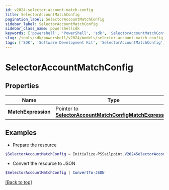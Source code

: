 ```yaml
---
id: v2024-selector-account-match-config
title: SelectorAccountMatchConfig
pagination_label: SelectorAccountMatchConfig
sidebar_label: SelectorAccountMatchConfig
sidebar_class_name: powershellsdk
keywords: ['powershell', 'PowerShell', 'sdk', 'SelectorAccountMatchConfig', 'V2024SelectorAccountMatchConfig'] 
slug: /tools/sdk/powershell/v2024/models/selector-account-match-config
tags: ['SDK', 'Software Development Kit', 'SelectorAccountMatchConfig', 'V2024SelectorAccountMatchConfig']
---
```



# SelectorAccountMatchConfig

## Properties

Name | Type | Description | Notes
------------ | ------------- | ------------- | -------------
**MatchExpression** |  Pointer to [**SelectorAccountMatchConfigMatchExpression**](selector-account-match-config-match-expression) |  | [optional] 

## Examples

- Prepare the resource
```powershell
$SelectorAccountMatchConfig = Initialize-PSSailpoint.V2024SelectorAccountMatchConfig  -MatchExpression null
```

- Convert the resource to JSON
```powershell
$SelectorAccountMatchConfig | ConvertTo-JSON
```


[[Back to top]](#) 

